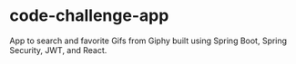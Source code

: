 # code-challenge-app
App to search and favorite Gifs from Giphy built using Spring Boot, Spring Security, JWT, and React.
